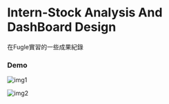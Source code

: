 # Intern-Stock Analysis And DashBoard Design
在Fugle實習的一些成果紀錄

### Demo
![img1](https://github.com/chinghsuan/Intern-Stock-Analysis-And-DashBoard-Design/blob/main/img/1.jpg)

![img2](https://github.com/chinghsuan/Intern-Stock-Analysis-And-DashBoard-Design/blob/main/img/2.png)
